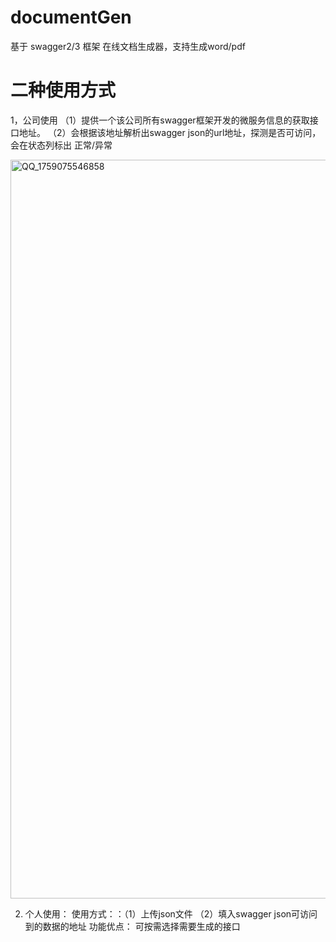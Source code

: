 # documentGen
基于 swagger2/3 框架 在线文档生成器，支持生成word/pdf

# 二种使用方式
1，公司使用
（1）提供一个该公司所有swagger框架开发的微服务信息的获取接口地址。
（2）会根据该地址解析出swagger json的url地址，探测是否可访问，会在状态列标出 正常/异常

<img width="2559" height="1182" alt="QQ_1759075546858" src="https://github.com/user-attachments/assets/9daa6255-a65b-4f25-bbc0-25a84ab75718" />

2. 个人使用：
   使用方式：：（1）上传json文件 （2）填入swagger json可访问到的数据的地址
   功能优点：   可按需选择需要生成的接口
